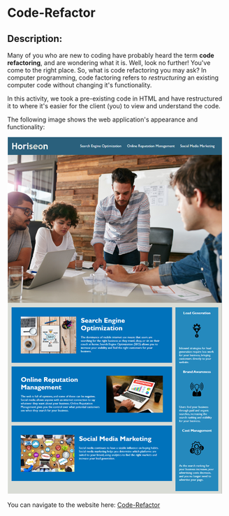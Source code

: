 # Code-Refactor

## Description:

Many of you who are new to coding have probably heard the term **code refactoring**, and are wondering what it is. Well, look no further! You've come to the right place. So, what is code refactoring you may ask? In computer programming, code factoring refers to *restructuring* an existing computer code without changing it's functionality. 

In this activity, we took a pre-existing code in HTML and have restructured it to where it's easier for the client (you) to view and understand the code.  

The following image shows the web application's appearance and functionality:

![Code-Refactor](./assets/images/Code-Refactor.png)

You can navigate to the website here:  [Code-Refactor](https://dannyphan6.github.io/Code-Refactor/)